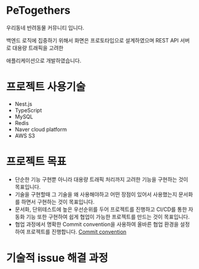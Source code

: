 # PeTogethers

우리동네 반려동물 커뮤니티 입니다.

백엔드 로직에 집중하기 위해서 화면은 프로토타입으로 설계하였으며 REST API 서버로 대용량 트래픽을 고려한

애플리케이션으로 개발하였습니다.

# 프로젝트 사용기술

- Nest.js
- TypeScript
- MySQL
- Redis
- Naver cloud platform
- AWS S3

# 프로젝트 목표

- 단순한 기능 구현뿐 아니라 대용량 트래픽 처리까지 고려한 기능을 구현하는 것이 목표입니다.
- 기술을 구현할때 그 기술을 왜 사용해야하고 어떤 장점이 있어서 사용했는지 문서화를 하면서 구현하는 것이 목표입니다.
- 문서화, 단위테스트에 높은 우선순위를 두어 프로젝트를 진행하고 CI/CD를 통한 자동화 기능 또한 구현하여 쉽게 협업이 가능한 프로젝트를 만드는 것이 목표입니다.
- 협업 과정에서 명확한 Commit convention을 사용하여 올바른 협업 환경을 설정하여 프로젝트를 진행합니다. [Commit convention](https://github.com/f-lab-edu/PeTogethers/wiki)

# 기술적 issue 해결 과정
